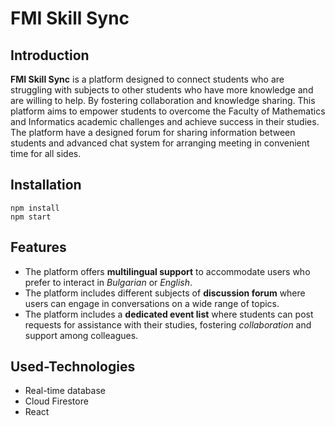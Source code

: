# FMI Skill Sync

## Introduction

**FMI Skill Sync** is a platform designed to connect students who are struggling with subjects to other students who have more knowledge and are willing to help. By fostering collaboration and knowledge sharing. This platform aims to empower students to overcome the Faculty of Mathematics and Informatics academic challenges and achieve success in their studies. The platform have a designed forum for sharing information between students and advanced chat system for arranging meeting in convenient time for all sides.

## Installation

```
npm install
npm start
```

## Features
* The platform offers **multilingual support** to accommodate users who prefer to interact in *Bulgarian* or *English*.
* The platform includes different subjects of **discussion forum** where users can engage in conversations on a wide range of topics.
* The platform includes a **dedicated event list** where students can post requests for assistance with their studies, fostering *collaboration* and support among colleagues.

## Used-Technologies
* Real-time database
* Cloud Firestore
* React
